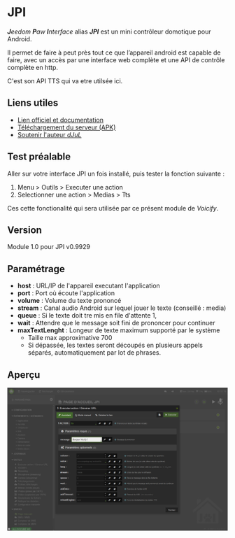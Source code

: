# JPI

_**J**eedom **P**aw **I**nterface_ alias ***JPI*** est un mini contrôleur domotique pour Android.

Il permet de faire à peut près tout ce que l’appareil android est capable de faire, avec un accès par une interface web complète et une API de contrôle complète en http.

C'est son API TTS qui va etre utilsée ici.

## Liens utiles

* [Lien officiel et documentation](https://community.jeedom.com/t/jpi-apk-android-tel-android-dedie-domotique/)
* [Téléchargement du serveur (APK)](http://rulistaff.free.fr/JPI/getJPI/)
* [Soutenir l'auteur _dJuL_](https://www.paypal.com/paypalme/dJuL)

## Test préalable

Aller sur votre interface JPI un fois installé, puis tester la fonction suivante :

1. Menu > Outils > Executer une action 
2. Selectionner une action > Medias > Tts

Ces cette fonctionalité qui sera utilisée par ce présent module de _Voicify_.


## Version

Module 1.0 pour JPI v0.9929

## Paramétrage
* **host** : URL/IP de l'appareil executant l'application
* **port** : Port où écoute l'application
* **volume** : Volume du texte prononcé
* **stream** : Canal audio Android sur lequel jouer le texte (conseillé : media)
* **queue** : Si le texte doit tre mis en file d'attente 1,
* **wait** : Attendre que le message soit fini de prononcer pour continuer
* **maxTextLenght** : Longeur de texte maximum supporté par le système 
	- Taille max approximative 700
	- Si dépassée, les textes seront découpés en plusieurs appels séparés, automatiquement par lot de phrases.

## Aperçu

![Aperçu](overview.png)
